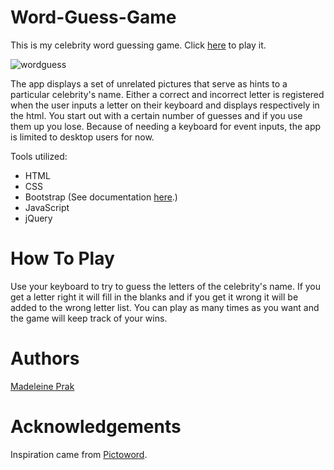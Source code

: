 # Word-Guess-Game
This is my celebrity word guessing game. Click [here](https://madeleineprak.github.io/Word-Guess-Game/) to play it.

![wordguess](https://user-images.githubusercontent.com/26778117/65653972-0a430e80-dfcc-11e9-99f0-95dc438372c1.PNG)

The app displays a set of unrelated pictures that serve as hints to a particular celebrity's name. Either a correct and incorrect letter is registered when the user inputs a letter on their keyboard and displays respectively in the html. You start out with a certain number of guesses and if you use them up you lose. Because of needing a keyboard for event inputs, the app is limited to desktop users for now.

Tools utilized:
* HTML
* CSS
* Bootstrap (See documentation [here](https://getbootstrap.com/).)
* JavaScript
* jQuery 

# How To Play
Use your keyboard to try to guess the letters of the celebrity's name. If you get a letter right it will fill in the blanks and if you get it wrong it will be added to the wrong letter list. You can play as many times as you want and the game will keep track of your wins.

# Authors
[Madeleine Prak](https://github.com/madeleineprak)

# Acknowledgements
Inspiration came from [Pictoword](https://pictoword.app/).